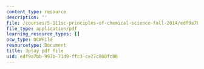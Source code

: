 ```yaml
---
content_type: resource
description: ''
file: /courses/5-111sc-principles-of-chemical-science-fall-2014/edf9a7bb997b71d9ffc3ce27c800fc86_xB8xRCSyQlY.pdf
file_type: application/pdf
learning_resource_types: []
ocw_type: OCWFile
resourcetype: Document
title: 3play pdf file
uid: edf9a7bb-997b-71d9-ffc3-ce27c800fc86
---
```

